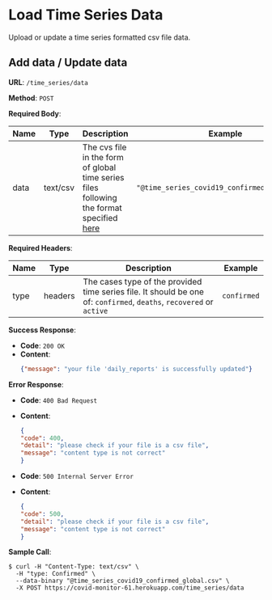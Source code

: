 # Load Time Series Data

Upload or update a time series formatted csv file data.

## Add data / Update data

**URL**: `/time_series/data`

**Method**: `POST`

**Required Body**:

| Name | Type     | Description                                                  | Example                                       |
| ---- | -------- | ------------------------------------------------------------ | --------------------------------------------- |
| data | text/csv | The cvs file in the form of global time series files following the format specified [here](https://github.com/CSSEGISandData/COVID-19/tree/master/csse_covid_19_data/csse_covid_19_time_series) | `"@time_series_covid19_confirmed_global.csv"` |

**Required Headers**:

| Name | Type    | Description                                                  | Example     |
| ---- | ------- | ------------------------------------------------------------ | ----------- |
| type | headers | The cases type of the provided time series file. It should be one of: `confirmed`, `deaths`, `recovered` or  `active` | `confirmed` |

**Success Response**:

* **Code**: `200 OK`
* **Content**: 
    ```json
    {"message": "your file 'daily_reports' is successfully updated"}
    ```
  


**Error Response**:

* **Code**: `400 Bad Request`

* **Content**: 

  ```json
  {
  "code": 400,
  "detail": "please check if your file is a csv file",
  "message": "content type is not correct"
  }
  ```

- **Code**: `500 Internal Server Error `

- **Content**: 

  ```json
  {
  "code": 500,
  "detail": "please check if your file is a csv file",
  "message": "content type is not correct"
  }
  ```

  


**Sample Call**:

```
$ curl -H "Content-Type: text/csv" \
  -H "type: Confirmed" \
  --data-binary "@time_series_covid19_confirmed_global.csv" \
  -X POST https://covid-monitor-61.herokuapp.com/time_series/data
```